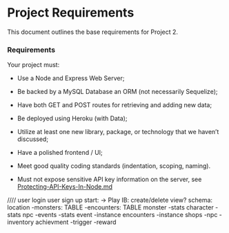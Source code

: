 # Project Requirements

This document outlines the base requirements for Project 2.

### Requirements

Your project must:

* Use a Node and Express Web Server;

* Be backed by a MySQL Database an ORM (not necessarily Sequelize);

* Have both GET and POST routes for retrieving and adding new data;

* Be deployed using Heroku (with Data);

* Utilize at least one new library, package, or technology that we haven’t discussed;

* Have a polished frontend / UI;

* Meet good quality coding standards (indentation, scoping, naming).

* Must not expose sensitive API key information on the server, see [Protecting-API-Keys-In-Node.md](../project-resources/Protecting-API-Keys-in-Node.md)

////
user login
user sign up
start: -> Play
        IB: create/delete
        view?
schema:
    location
     -monsters: TABLE
     -encounters: TABLE
    monster
     -stats
    character
     -stats
    npc
     -events
     -stats
    event
     -instance
    encounters
     -instance
    shops
     -npc
     -inventory
    achievment
     -trigger
     -reward

